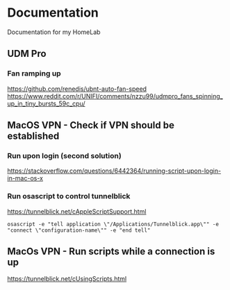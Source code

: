 # Documentation
Documentation for my HomeLab

## UDM Pro

### Fan ramping up 
https://github.com/renedis/ubnt-auto-fan-speed <br/>
https://www.reddit.com/r/UNIFI/comments/nzzu99/udmpro_fans_spinning_up_in_tiny_bursts_59c_cpu/

## MacOS VPN - Check if VPN should be established
### Run upon login (second solution)
https://stackoverflow.com/questions/6442364/running-script-upon-login-in-mac-os-x
### Run osascript to control tunnelblick
https://tunnelblick.net/cAppleScriptSupport.html
```
osascript -e "tell application \"/Applications/Tunnelblick.app\"" -e "connect \"configuration-name\"" -e "end tell"
```

## MacOs VPN - Run scripts while a connection is up 
https://tunnelblick.net/cUsingScripts.html

